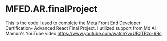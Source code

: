 # MFED.AR.finalProject
This is the code I used to complete the Meta Front End Developer Certification- Advanced React Final Project.  I utilized support from Md Al Mamun's YouTube video https://www.youtube.com/watch?v=UBzTRzo-6Rc
